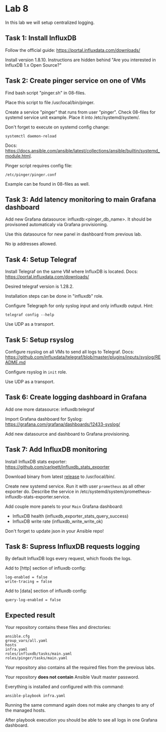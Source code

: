 # Lab 8

In this lab we will setup centralized logging.

## Task 1: Install InfluxDB

Follow the official guide: https://portal.influxdata.com/downloads/

Install version 1.8.10. Instructions are hidden behind "Are you interested in InfluxDB 1.x Open Source?"

## Task 2: Create pinger service on one of VMs

Find bash script "pinger.sh" in 08-files.

Place this script to file /usr/local/bin/pinger.

Create a service "pinger" that runs from user "pinger". Check 08-files for systemd service unit example. Place it into /etc/systemd/system/.

Don't forget to execute on systemd config change:

    systemctl daemon-reload

Docs: https://docs.ansible.com/ansible/latest/collections/ansible/builtin/systemd_module.html.

Pinger script requires config file:

    /etc/pinger/pinger.conf

Example can be found in 08-files as well.

## Task 3: Add latency monitoring to main Grafana dashboard

Add new Grafana datasource: influxdb:\<pinger_db_name\>. It should be provisoned automaticaly via Grafana provisioning.

Use this datasource for new panel in dashboard from previous lab.

No ip addresses allowed.

## Task 4: Setup Telegraf

Install Telegraf on the same VM where InfluxDB is located. Docs: https://portal.influxdata.com/downloads/

Desired telegraf version is 1.28.2.

Installation steps can be done in "influxdb" role.

Configure Telegraph for only syslog input and only influxdb output. Hint:

    telegraf config --help

Use UDP as a transport.

## Task 5: Setup rsyslog

Configure rsyslog on all VMs to send all logs to Telegraf. Docs: https://github.com/influxdata/telegraf/blob/master/plugins/inputs/syslog/README.md

Configure rsyslog in `init` role.

Use UDP as a transport.

## Task 6: Create logging dashboard in Grafana

Add one more datasource: influxdb:telegraf

Import Grafana dashboard for Syslog: https://grafana.com/grafana/dashboards/12433-syslog/

Add new datasource and dashboard to Grafana provisioning.

## Task 7: Add InfluxDB monitoring

Install InfluxDB stats exporter: https://github.com/carlpett/influxdb_stats_exporter

Download binary from latest [release](https://github.com/carlpett/influxdb_stats_exporter/releases/tag/v0.1.1) to /usr/local/bin/.

Create new systemd service. Run it with user `prometheus` as all other exporter do. Describe the service in /etc/systemd/system/prometheus-influxdb-stats-exporter.service.

Add couple more panels to your `Main` Grafana dashboard:

- InfluxDB health (influxdb_exporter_stats_query_success)
- InfluxDB write rate (influxdb_write_write_ok)

Don't forget to update json in your Ansible repo!

## Task 8: Supress InfluxDB requests logging

By default InfluxDB logs every request, which floods the logs.

Add to \[http\] section of influxdb config:

    log-enabled = false
    write-tracing = false

Add to \[data\] section of influxdb config:

    query-log-enabled = false

## Expected result

Your repository contains these files and directories:

    ansible.cfg
    group_vars/all.yaml
    hosts
    infra.yaml
    roles/influxdb/tasks/main.yaml
    roles/pinger/tasks/main.yaml

Your repository also contains all the required files from the previous labs.

Your repository **does not contain** Ansible Vault master password.

Everything is installed and configured with this command:

	ansible-playbook infra.yaml

Running the same command again does not make any changes to any of the managed
hosts.

After playbook execution you should be able to see all logs in one Grafana dashboard.
